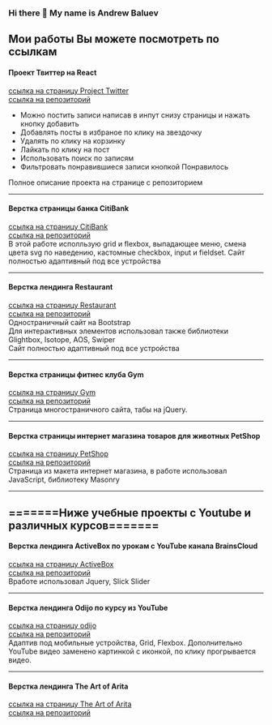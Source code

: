 ### Hi there 👋 My name is Andrew Baluev

## Мои работы Вы можете посмотреть по ссылкам

#### Проект Твиттер на React  
[ссылка на страницу Project Twitter](https://andrewbaluev.github.io/project-twitter/)  
[ссылка на репозиторий](https://github.com/andrewbaluev/project-twitter)  
* Можно постить записи написав в инпут снизу страницы и нажать кнопку добавить
* Добавлять посты в избраное по клику на звездочку
* Удалять по клику на корзинку
* Лайкать по клику на пост
* Использовать поиск по записям
* Фильтровать понравившиеся записи кнопкой Понравилось  

Полное описание проекта на странице с репозиторием
***
#### Верстка страницы банка CitiBank  
[ссылка на страницу CitiBank](https://andrewbaluev.github.io/citibank/)  
[ссылка на репозиторий](https://github.com/andrewbaluev/citibank/)  
В этой работе исполльзую grid и flexbox, выпадающее меню, смена цвета svg по наведению, кастомные checkbox, input и fieldset.
Сайт полностью адаптивный под все устройства
***
#### Верстка лендинга Restaurant  
[ссылка на страницу Restaurant](https://andrewbaluev.github.io/restaurant/)  
[ссылка на репозиторий](https://github.com/andrewbaluev/restaurant)  
Одностраничный сайт на Bootstrap  
Для интерактивных элементов использовал также библиотеки Glightbox, Isotope, AOS, Swiper  
Сайт полностью адаптивный под все устройства
***
#### Верстка страницы фитнес клуба Gym  
[ссылка на страницу Gym](https://andrewbaluev.github.io/gym/)  
[ссылка на репозиторий](https://github.com/andrewbaluev/gym/)  
Страница многостраничного сайта, табы на jQuery.
***
#### Верстка страницы интернет магазина товаров для животных PetShop  
[ссылка на страницу PetShop](https://andrewbaluev.github.io/petshop/)  
[ссылка на репозиторий](https://github.com/andrewbaluev/petshop/)  
Страница из макета интернет магазина, в работе использовал JavaScript, библиотеку Masonry
***

## =======Ниже учебные проекты с Youtube и различных курсов=======  

#### Верстка лендинга ActiveBox по урокам с YouTube канала BrainsCloud  
[ссылка на страницу ActiveBox](https://andrewbaluev.github.io/activebox/)  
[ссылка на репозиторий](https://github.com/andrewbaluev/activebox/)  
Вработе использовал Jquery, Slick Slider
***
#### Верстка лендинга Odijo по курсу из YouTube
[ссылка на страницу odijo](https://andrewbaluev.github.io/odijo-landing-page/)  
[ссылка на репозиторий](https://github.com/andrewbaluev/activebox/)  
Адаптив под мобильные устройства, Grid, Flexbox. Дополнительно YouTube видео заменено картинкой с иконкой, по клику прогрывается видео.
***
#### Верстка лендинга The Art of Arita
[ссылка на страницу The Art of Arita](https://andrewbaluev.github.io/the-art-of-arita/)   
[ссылка на репозиторий](https://github.com/andrewbaluev/the-art-of-arita)  


<!--
**andrewbaluev/andrewbaluev** is a ✨ _special_ ✨ repository because its `README.md` (this file) appears on your GitHub profile.

Here are some ideas to get you started:

- 🔭 I’m currently working on ...
- 🌱 I’m currently learning ...
- 👯 I’m looking to collaborate on ...
- 🤔 I’m looking for help with ...
- 💬 Ask me about ...
- 📫 How to reach me: ...
- 😄 Pronouns: ...
- ⚡ Fun fact: ...
-->
